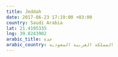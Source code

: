 ```yaml
---
title: Jeddah
date: 2017-06-23 17:19:00 +03:00
country: Saudi Arabia
lat: 21.4195335
lng: 39.8243902
arabic_title: جدة
arabic_country: المملكة العربية السعودية
---
```


